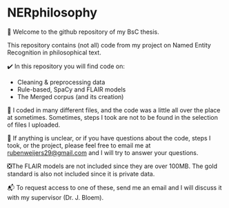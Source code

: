 # NERphilosophy
👋 Welcome to the github repository of my BsC thesis.

This repository contains (not all) code from my project on Named Entity Recognition in philosophical text.

✔️ In this repository you will find code on:
  - Cleaning & preprocessing data
  - Rule-based, SpaCy and FLAIR models
  - The Merged corpus (and its creation)
  
📁 I coded in many different files, and the code was a little all over the place at sometimes. 
Sometimes, steps I took are not to be found in the selection of files I uploaded.

📧 If anything is unclear, or if you have questions about the code, steps I took, or the project, please feel free to email me at rubenweijers29@gmail.com and I will try to answer your questions.

❎The FLAIR models are not included since they are over 100MB.
The gold standard is also not included since it is private data.

📬 To request access to one of these, send me an email
and I will discuss it with my supervisor (Dr. J. Bloem).
